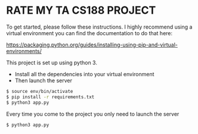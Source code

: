 # RATE MY TA CS188 PROJECT

To get started, please follow these instructions. I highly recommend using a virtual environment you can find the documentation to do that here:

https://packaging.python.org/guides/installing-using-pip-and-virtual-environments/

This project is set up using python 3.

- Install all  the dependencies into your virtual environment
- Then launch the server

```sh
$ source env/bin/activate
$ pip install -r requirements.txt
$ python3 app.py
```

Every time you come to the project you only need to launch the server
```sh
$ python3 app.py
```


